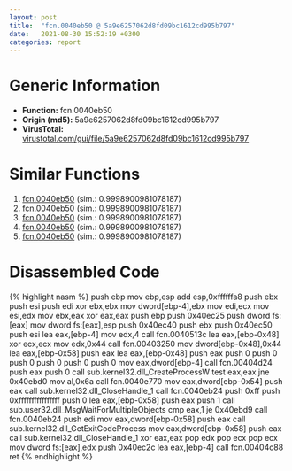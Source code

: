 ```yaml
---
layout: post
title:  "fcn.0040eb50 @ 5a9e6257062d8fd09bc1612cd995b797"
date:   2021-08-30 15:52:19 +0300
categories: report
---
```


# Generic Information
- **Function:** fcn.0040eb50
- **Origin (md5):** 5a9e6257062d8fd09bc1612cd995b797
- **VirusTotal:** [virustotal.com/gui/file/5a9e6257062d8fd09bc1612cd995b797][virustotal_ref]



# Similar Functions

1. [fcn.0040eb50][similar_1_ref] (sim.: 0.9998900981078187)
2. [fcn.0040eb50][similar_2_ref] (sim.: 0.9998900981078187)
3. [fcn.0040eb50][similar_3_ref] (sim.: 0.9998900981078187)
4. [fcn.0040eb50][similar_4_ref] (sim.: 0.9998900981078187)
5. [fcn.0040eb50][similar_5_ref] (sim.: 0.9998900981078187)


# Disassembled Code

{% highlight nasm %}
push ebp
mov ebp,esp
add esp,0xffffffa8
push ebx
push esi
push edi
xor ebx,ebx
mov dword[ebp-4],ebx
mov edi,ecx
mov esi,edx
mov ebx,eax
xor eax,eax
push ebp
push 0x40ec25
push dword fs:[eax]
mov dword fs:[eax],esp
push 0x40ec40
push ebx
push 0x40ec50
push esi
lea eax,[ebp-4]
mov edx,4
call fcn.0040513c
lea eax,[ebp-0x48]
xor ecx,ecx
mov edx,0x44
call fcn.00403250
mov dword[ebp-0x48],0x44
lea eax,[ebp-0x58]
push eax
lea eax,[ebp-0x48]
push eax
push 0
push 0
push 0
push 0
push 0
push 0
mov eax,dword[ebp-4]
call fcn.00404d24
push eax
push 0
call sub.kernel32.dll_CreateProcessW
test eax,eax
jne 0x40ebd0
mov al,0x6a
call fcn.0040e770
mov eax,dword[ebp-0x54]
push eax
call sub.kernel32.dll_CloseHandle_1
call fcn.0040eb24
push 0xff
push 0xffffffffffffffff
push 0
lea eax,[ebp-0x58]
push eax
push 1
call sub.user32.dll_MsgWaitForMultipleObjects
cmp eax,1
je 0x40ebd9
call fcn.0040eb24
push edi
mov eax,dword[ebp-0x58]
push eax
call sub.kernel32.dll_GetExitCodeProcess
mov eax,dword[ebp-0x58]
push eax
call sub.kernel32.dll_CloseHandle_1
xor eax,eax
pop edx
pop ecx
pop ecx
mov dword fs:[eax],edx
push 0x40ec2c
lea eax,[ebp-4]
call fcn.00404c88
ret 
{% endhighlight %}


[similar_1_ref]: /report/fcn.0040eb50@5d991d1a7a9b58aecd5ee95b2d0d7bd9
[similar_2_ref]: /report/fcn.0040eb50@0ad8edd40a874a1aec993fe82d20aeec
[similar_3_ref]: /report/fcn.0040eb50@a8c51c88e2272f2397cc463a3ffa4544
[similar_4_ref]: /report/fcn.0040eb50@c4f32fc9d3680d79e17e52694f7c500f
[similar_5_ref]: /report/fcn.0040eb50@6e87b7ccbd19229e0b0b6b0b21948a18
[virustotal_ref]: https://www.virustotal.com/gui/file/5a9e6257062d8fd09bc1612cd995b797